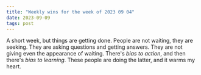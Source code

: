 ```yaml
---
title: "Weekly wins for the week of 2023 09 04"
date: 2023-09-09
tags: post
---
```


A short week, but things are getting done. People are not waiting, they are seeking. They are asking questions and getting answers. They are not giving even the appearance of waiting. There's _bias to action_, and then there's _bias to learning_. These people are doing the latter, and it warms my heart.
